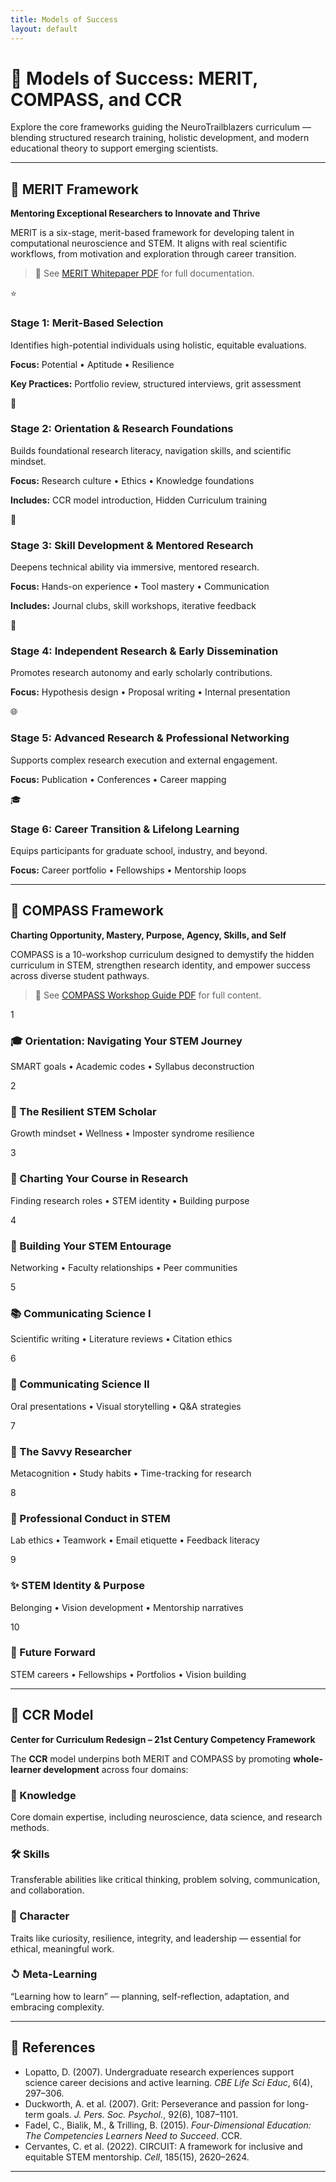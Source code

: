 ```yaml
---
title: Models of Success
layout: default
---
```


<div class="main-content">

<div class="models-hero">
  <h1>🧠 Models of Success: MERIT, COMPASS, and CCR</h1>
  <p>Explore the core frameworks guiding the NeuroTrailblazers curriculum — blending structured research training, holistic development, and modern educational theory to support emerging scientists.</p>

</div>
<hr>
<section class="section">
<div class="section-header">
  <h2 class="section-title">🔬 MERIT Framework</h2>
</div>


**Mentoring Exceptional Researchers to Innovate and Thrive**

MERIT is a six-stage, merit-based framework for developing talent in computational neuroscience and STEM. It aligns with real scientific workflows, from motivation and exploration through career transition.

> 🔗 See [MERIT Whitepaper PDF](link) for full documentation.

<div class="framework-grid">
  <div class="merit-stage">
    <div class="merit-icon">⭐</div>
    <h3>Stage 1: Merit-Based Selection</h3>
    <p>Identifies high-potential individuals using holistic, equitable evaluations.</p>
    <p class="merit-components"><strong>Focus:</strong> Potential • Aptitude • Resilience</p>
    <p class="merit-examples"><strong>Key Practices:</strong> Portfolio review, structured interviews, grit assessment</p>
  </div>
  <div class="merit-stage">
    <div class="merit-icon">🎯</div>
    <h3>Stage 2: Orientation &amp; Research Foundations</h3>
    <p>Builds foundational research literacy, navigation skills, and scientific mindset.</p>
    <p class="merit-components"><strong>Focus:</strong> Research culture • Ethics • Knowledge foundations</p>
    <p class="merit-examples"><strong>Includes:</strong> CCR model introduction, Hidden Curriculum training</p>
  </div>
  <div class="merit-stage">
    <div class="merit-icon">🔬</div>
    <h3>Stage 3: Skill Development &amp; Mentored Research</h3>
    <p>Deepens technical ability via immersive, mentored research.</p>
    <p class="merit-components"><strong>Focus:</strong> Hands-on experience • Tool mastery • Communication</p>
    <p class="merit-examples"><strong>Includes:</strong> Journal clubs, skill workshops, iterative feedback</p>
  </div>
  <div class="merit-stage">
    <div class="merit-icon">🚀</div>
    <h3>Stage 4: Independent Research &amp; Early Dissemination</h3>
    <p>Promotes research autonomy and early scholarly contributions.</p>
    <p class="merit-components"><strong>Focus:</strong> Hypothesis design • Proposal writing • Internal presentation</p>
  </div>
  <div class="merit-stage">
    <div class="merit-icon">🌐</div>
    <h3>Stage 5: Advanced Research &amp; Professional Networking</h3>
    <p>Supports complex research execution and external engagement.</p>
    <p class="merit-components"><strong>Focus:</strong> Publication • Conferences • Career mapping</p>
  </div>
  <div class="merit-stage">
    <div class="merit-icon">🎓</div>
    <h3>Stage 6: Career Transition &amp; Lifelong Learning</h3>
    <p>Equips participants for graduate school, industry, and beyond.</p>
    <p class="merit-components"><strong>Focus:</strong> Career portfolio • Fellowships • Mentorship loops</p>
  </div>
</div>
</section>
<hr>
<section class="section">
<div class="section-header">
  <h2 class="section-title">🧯 COMPASS Framework</h2>
</div>

**Charting Opportunity, Mastery, Purpose, Agency, Skills, and Self**

COMPASS is a 10-workshop curriculum designed to demystify the hidden curriculum in STEM, strengthen research identity, and empower success across diverse student pathways.

> 🔗 See [COMPASS Workshop Guide PDF](link) for full content.

<div class="compass-grid">
  <div class="compass-workshop">
    <div class="workshop-number">1</div>
    <h3>🎓 Orientation: Navigating Your STEM Journey</h3>
    <p>SMART goals • Academic codes • Syllabus deconstruction</p>
  </div>
  <div class="compass-workshop">
    <div class="workshop-number">2</div>
    <h3>💪 The Resilient STEM Scholar</h3>
    <p>Growth mindset • Wellness • Imposter syndrome resilience</p>
  </div>
  <div class="compass-workshop">
    <div class="workshop-number">3</div>
    <h3>🧯 Charting Your Course in Research</h3>
    <p>Finding research roles • STEM identity • Building purpose</p>
  </div>
  <div class="compass-workshop">
    <div class="workshop-number">4</div>
    <h3>🤝 Building Your STEM Entourage</h3>
    <p>Networking • Faculty relationships • Peer communities</p>
  </div>
  <div class="compass-workshop">
    <div class="workshop-number">5</div>
    <h3>📚 Communicating Science I</h3>
    <p>Scientific writing • Literature reviews • Citation ethics</p>
  </div>
  <div class="compass-workshop">
    <div class="workshop-number">6</div>
    <h3>🎤 Communicating Science II</h3>
    <p>Oral presentations • Visual storytelling • Q&amp;A strategies</p>
  </div>
  <div class="compass-workshop">
    <div class="workshop-number">7</div>
    <h3>🧠 The Savvy Researcher</h3>
    <p>Metacognition • Study habits • Time-tracking for research</p>
  </div>
  <div class="compass-workshop">
    <div class="workshop-number">8</div>
    <h3>👥 Professional Conduct in STEM</h3>
    <p>Lab ethics • Teamwork • Email etiquette • Feedback literacy</p>
  </div>
  <div class="compass-workshop">
    <div class="workshop-number">9</div>
    <h3>✨ STEM Identity &amp; Purpose</h3>
    <p>Belonging • Vision development • Mentorship narratives</p>
  </div>
  <div class="compass-workshop">
    <div class="workshop-number">10</div>
    <h3>🔮 Future Forward</h3>
    <p>STEM careers • Fellowships • Portfolios • Vision building</p>
  </div>
</div>
</section>
<hr>
<section class="section">
<div class="section-header">
  <h2 class="section-title">🧹 CCR Model</h2>
</div>

**Center for Curriculum Redesign – 21st Century Competency Framework**

The **CCR** model underpins both MERIT and COMPASS by promoting **whole-learner development** across four domains:

<div class="ccr-boxes">
  <div>
    <h3>🧠 Knowledge</h3>
    <p>Core domain expertise, including neuroscience, data science, and research methods.</p>
  </div>
  <div>
    <h3>🛠 Skills</h3>
    <p>Transferable abilities like critical thinking, problem solving, communication, and collaboration.</p>
  </div>
  <div>
    <h3>🧬 Character</h3>
    <p>Traits like curiosity, resilience, integrity, and leadership — essential for ethical, meaningful work.</p>
  </div>
  <div>
    <h3>↺ Meta-Learning</h3>
    <p>“Learning how to learn” — planning, self-reflection, adaptation, and embracing complexity.</p>
  </div>
</div>

</section>
<hr>

## 🔗 References

* Lopatto, D. (2007). Undergraduate research experiences support science career decisions and active learning. *CBE Life Sci Educ*, 6(4), 297–306.
* Duckworth, A. et al. (2007). Grit: Perseverance and passion for long-term goals. *J. Pers. Soc. Psychol.*, 92(6), 1087–1101.
* Fadel, C., Bialik, M., & Trilling, B. (2015). *Four-Dimensional Education: The Competencies Learners Need to Succeed*. CCR.
* Cervantes, C. et al. (2022). CIRCUIT: A framework for inclusive and equitable STEM mentorship. *Cell*, 185(15), 2620–2624.

<hr>
</div>

